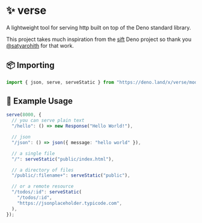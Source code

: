 # ✨ verse

A lightweight tool for serving http built on top of the Deno standard library.

This project takes much inspiration from the
[sift](https://github.com/satyarohith/sift) Deno project so thank you
[@satyarohith](https://github.com/satyarohith) for that work.

## 📦 Importing

```typescript
import { json, serve, serveStatic } from "https://deno.land/x/verse/mod.ts";
```

## 📖 Example Usage

```typescript
serve(8000, {
  // you can serve plain text
  "/hello": () => new Response("Hello World!"),

  // json
  "/json": () => json({ message: "hello world" }),

  // a single file
  "/": serveStatic("public/index.html"),

  // a directory of files
  "/public/:filename+": serveStatic("public"),

  // or a remote resource
  "/todos/:id": serveStatic(
    "/todos/:id",
    "https://jsonplaceholder.typicode.com",
  ),
});
```
